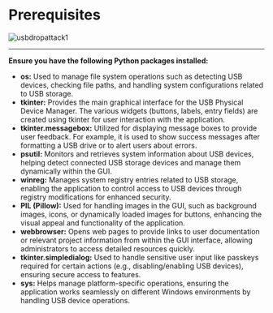 # Prerequisites

![usbdropattack1](https://github.com/user-attachments/assets/b36c23b4-54dc-4a4d-9ebe-aee0ff86399e)
<br>

---
__Ensure you have the following Python packages installed:__ <br>

- __os:__ Used to manage file system operations such as detecting USB devices, checking file paths, and handling system configurations related to USB storage.
- __tkinter:__ Provides the main graphical interface for the USB Physical Device Manager. The various widgets (buttons, labels, entry fields) are created using tkinter for user interaction with the application.
- __tkinter.messagebox:__ Utilized for displaying message boxes to provide user feedback. For example, it is used to show success messages after formatting a USB drive or to alert users about errors.
- __psutil:__ Monitors and retrieves system information about USB devices, helping detect connected USB storage devices and manage them dynamically within the GUI.
- __winreg:__ Manages system registry entries related to USB storage, enabling the application to control access to USB devices through registry modifications for enhanced security.
- __PIL (Pillow):__ Used for handling images in the GUI, such as background images, icons, or dynamically loaded images for buttons, enhancing the visual appeal and functionality of the application.
- __webbrowser:__ Opens web pages to provide links to user documentation or relevant project information from within the GUI interface, allowing administrators to access detailed resources quickly.
- __tkinter.simpledialog:__ Used to handle sensitive user input like passkeys required for certain actions (e.g., disabling/enabling USB devices), ensuring secure access to features.
- __sys:__ Helps manage platform-specific operations, ensuring the application works seamlessly on different Windows environments by handling USB device operations.
